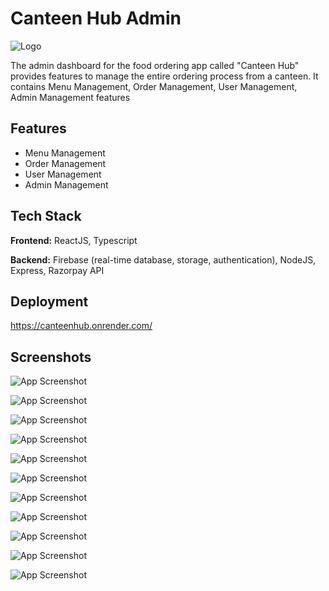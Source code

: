 # Canteen Hub Admin

![Logo](https://canteenhub.onrender.com/images/logo.png)

The admin dashboard for the food ordering app called "Canteen Hub" provides features to manage the entire ordering process from a canteen. It contains Menu Management, Order Management, User Management, Admin Management features

## Features

- Menu Management
- Order Management
- User Management
- Admin Management

## Tech Stack

**Frontend:** ReactJS, Typescript

**Backend:** Firebase (real-time database, storage, authentication), NodeJS, Express, Razorpay API

## Deployment

https://canteenhub.onrender.com/

## Screenshots

![App Screenshot](https://firebasestorage.googleapis.com/v0/b/canteenhub-ef590.appspot.com/o/screenshots%2Fcanteenhub%20admin%20-%20screen-1.png.png?alt=media&token=edbd452a-eeb2-46a6-8f7d-fe805de9dcef)

![App Screenshot](https://firebasestorage.googleapis.com/v0/b/canteenhub-ef590.appspot.com/o/screenshots%2Fcanteenhub%20admin%20-%20screen-2.png.png?alt=media&token=3bd40185-6111-40df-91df-7cfb9a2c88af)

![App Screenshot](https://firebasestorage.googleapis.com/v0/b/canteenhub-ef590.appspot.com/o/screenshots%2Fcanteenhub%20admin%20-%20screen-3.png.png?alt=media&token=edbd452a-eeb2-46a6-8f7d-fe805de9dcef)

![App Screenshot](https://firebasestorage.googleapis.com/v0/b/canteenhub-ef590.appspot.com/o/screenshots%2Fcanteenhub%20admin%20-%20screen-4.png.png?alt=media&token=edbd452a-eeb2-46a6-8f7d-fe805de9dcef)

![App Screenshot](https://firebasestorage.googleapis.com/v0/b/canteenhub-ef590.appspot.com/o/screenshots%2Fcanteenhub%20admin%20-%20screen-5.png.png?alt=media&token=edbd452a-eeb2-46a6-8f7d-fe805de9dcef)

![App Screenshot](https://firebasestorage.googleapis.com/v0/b/canteenhub-ef590.appspot.com/o/screenshots%2Fcanteenhub%20admin%20-%20screen-6.png.png?alt=media&token=edbd452a-eeb2-46a6-8f7d-fe805de9dcef)

![App Screenshot](https://firebasestorage.googleapis.com/v0/b/canteenhub-ef590.appspot.com/o/screenshots%2Fcanteenhub%20admin%20-%20screen-7.png.png?alt=media&token=edbd452a-eeb2-46a6-8f7d-fe805de9dcef)

![App Screenshot](https://firebasestorage.googleapis.com/v0/b/canteenhub-ef590.appspot.com/o/screenshots%2Fcanteenhub%20admin%20-%20screen-8.png.png?alt=media&token=edbd452a-eeb2-46a6-8f7d-fe805de9dcef)

![App Screenshot](https://firebasestorage.googleapis.com/v0/b/canteenhub-ef590.appspot.com/o/screenshots%2Fcanteenhub%20admin%20-%20screen-9.png.png?alt=media&token=edbd452a-eeb2-46a6-8f7d-fe805de9dcef)

![App Screenshot](https://firebasestorage.googleapis.com/v0/b/canteenhub-ef590.appspot.com/o/screenshots%2Fcanteenhub%20admin%20-%20screen-10.png.png?alt=media&token=edbd452a-eeb2-46a6-8f7d-fe805de9dcef)

![App Screenshot](https://firebasestorage.googleapis.com/v0/b/canteenhub-ef590.appspot.com/o/screenshots%2Fcanteenhub%20admin%20-%20screen-11.png.png?alt=media&token=edbd452a-eeb2-46a6-8f7d-fe805de9dcef)
